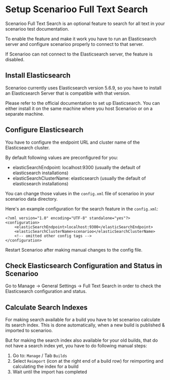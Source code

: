 # Setup Scenarioo Full Text Search

Scenarioo Full Text Search is an optional feature to search for all text in your scenarioo test documentation.

To enable the feature and make it work you have to run an Elasticsearch server and configure scenarioo properly to connect to that server.

If Scenarioo can not connect to the Elasticsearch server, the feature is disabled.

## Install Elasticsearch

Scenarioo currently uses Elasticsearch version 5.6.9, so you have to install an Elasticsearch Server that is compatible with that version.

Please refer to the official documentation to set up Elasticsearch. 
You can either install it on the same machine where you host Scenarioo or on a separate machine.

## Configure Elasticsearch

You have to configure the endpoint URL and cluster name of the Elasticsearch cluster.

By default following values are preconfigured for you:
* elasticSearchEndpoint: localhost:9300 (usually the default of elasticsearch installations)
* elasticSearchClusterName: elasticsearch (usually the default of elasticsearch installations)

You can change those values in the `config.xml` file of scenarioo in your scenarioo data directory.

Here's an example configuration for the search feature in the `config.xml`:

```
<?xml version="1.0" encoding="UTF-8" standalone="yes"?>
<configuration>
    <elasticSearchEndpoint>localhost:9300</elasticSearchEndpoint>
    <elasticSearchClusterName>scenarioo</elasticSearchClusterName>
    <!-- omitted other config tags -->
</configuration>
```

Restart Scenarioo after making manual changes to the config file.

## Check Elasticsearch Configuration and Status in Scenarioo

Go to Manage -> General Settings -> Full Text Search in order to 
check the Elasticsearch configuration and status.

## Calculate Search Indexes 

For making search available for a build you have to let scenarioo calculate its search index. This is done automatically, when a new build is published & imported to scenarioo.

But for making the search index also available for your old builds, that do not have a search index yet, you have to do following manual steps:

1. Go to: `Manage` / Tab `Builds`
2. Select `Reimport` (icon at the right end of a build row) for reimporting and calculating the index for a build
3. Wait until the import has completed

